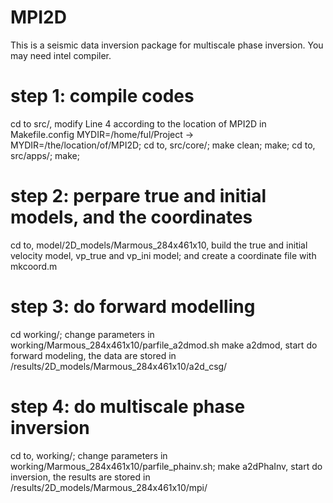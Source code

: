 # MPI2D
This is a seismic data inversion package for multiscale phase inversion. You may need intel compiler.

# step 1: compile codes
cd to src/, modify Line 4 according to the location of MPI2D in Makefile.config
MYDIR=/home/ful/Project  -> MYDIR=/the/location/of/MPI2D;
cd to, src/core/; make clean; make;
cd to, src/apps/; make;  

# step 2: perpare true and initial models, and the coordinates
cd to, model/2D_models/Marmous_284x461x10, build the true and initial velocity model, vp_true and vp_ini model; 
and create a coordinate file with mkcoord.m

# step 3: do forward modelling 
cd working/;
change parameters in working/Marmous_284x461x10/parfile_a2dmod.sh 
make a2dmod, start do forward modeling, the data are stored in /results/2D_models/Marmous_284x461x10/a2d_csg/

# step 4: do multiscale phase inversion
cd to, working/;
change parameters in working/Marmous_284x461x10/parfile_phainv.sh; 
make a2dPhaInv, start do inversion, the results are stored in /results/2D_models/Marmous_284x461x10/mpi/ 

